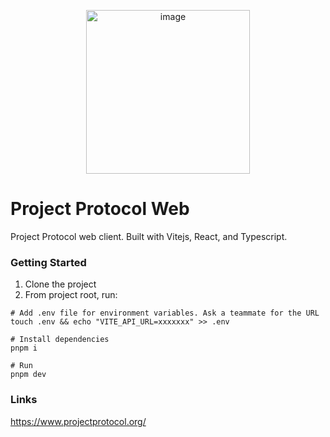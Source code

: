 <p align="center">
<img width="262" alt="image" src="https://github.com/ProjectProtocol/project-protocol-web/assets/6488787/9ac2dba3-0eeb-4e6c-aec6-c595522605d3" style="margin: 0 auto;">
</p>

# Project Protocol Web
Project Protocol web client. Built with Vitejs, React, and Typescript.

### Getting Started

1. Clone the project
2. From project root, run:
```shell
# Add .env file for environment variables. Ask a teammate for the URL
touch .env && echo "VITE_API_URL=xxxxxxx" >> .env

# Install dependencies
pnpm i

# Run
pnpm dev
```

### Links
https://www.projectprotocol.org/
